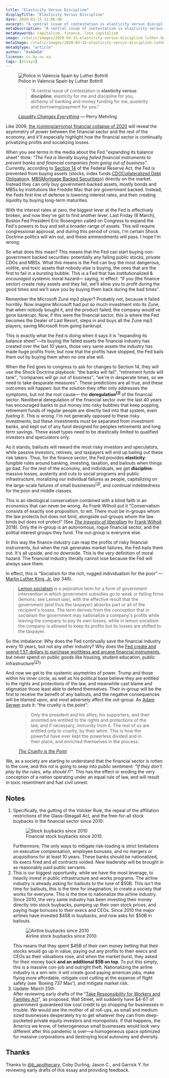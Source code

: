 ```yaml
---
title: "Elasticity Versus Discipline"
displayTitle: "Elasticity Versus Discipline"
date: 2020-03-15 11:06:00
excerpt: "A central issue of contestation is elasticity versus discipline, elasticity for me and discipline for you, alchemy of banking and money funding for me, austerity and debt for you."
metaDescription: "A central issue of contestation is elasticity versus discipline, elasticity for me and discipline for you, alchemy of banking and money funding for me, austerity and debt for you."
metaKeywords: capitalism, finance, late capitalism
image: /static/images/2020-03-15-elasticity-versus-discipline-luther-bottrill.jpg
metaImage: /static/images/2020-03-15-elasticity-versus-discipline-luther-bottrill.jpg
metaOgType: "article"
author: "0xADADA"
license: cc-by-nc-sa
tags: [essays]
---
```



<figure>
  <img src="/static/images/2020-03-15-elasticity-versus-discipline-luther-bottrill.jpg" alt="Police in Valencia Spain by Luther Bottrill" title="Police in Valencia Spain by Luther Bottrill">
  <figcaption>Police in Valencia Spain by Luther Bottrill</figcaption>
</figure>

<figure class="quote">
  <blockquote>
    "A central issue of contestation is <strong>elasticity versus discipline</strong>, elasticity 
    for me and discipline for you, alchemy of banking and money funding for me,
    austerity and borrowing/payment for you."
  </blockquote>
  <figcaption>
    <cite>
      <a href="https://www.perrymehrling.com/2019/03/liquidity-changes-everything/" rel="external">
        Liquidity Changes Everything</a>
    </cite>
    &mdash;
    Perry Mehrling
  </figcaption>
</figure>


Like 2009, 
[the (coming/arriving) financial collapse of 2020](https://twitter.com/i/events/1238487524856803331) 
will reveal the asymmetry of power between the financial sector and the rest of 
the economy, and it'll especially highlight how the financial sector is continually 
privatizing profits and socializing losses.

When you see terms in the media about the Fed "expanding its balance sheet" 
think: _"The Fed is literally buying failed financial instruments to prevent
banks and financial companies from going out of business"_. Currently, according 
to [Section 14](https://www.federalreserve.gov/aboutthefed/section14.htm)
of the Federal Reserve Act, the Fed is prevented from buying assets (stocks,
index funds 
<a class="Annotation-ref" href="#abbr:1">CDO<span 
  class="Annotation" id="abbr:1">Collateralized Debt
  Obligation</span></a>s,
<a class="Annotation-ref" href="#abbr:2">MBS<span 
  class="Annotation" id="abbr:2">Mortgage Backed
  Securities</span></a>s)
directly on the market.
Instead they can only buy government-backed assets, mostly bonds and MBSs 
by institutions like Freddie Mac that _are_ government backed. Instead, the Feds
first line of defense is lowering interest rates, and then creating
liquidity by buying long-term maturities.

With the interest rates at zero, the biggest lever at the Fed is effectively
broken, and now they've got to find another lever. Last Friday (6 March), Boston
Fed President Eric Rosengren called on Congress to expand the Fed's powers to buy
and sell a broader range of assets. This will require congressional approval, and
during this period of crisis, I'm certain Shock Doctrine politics will win out,
and these ammendments will pass. I hope I'm wrong.

So what does this mean? This means that the Fed can start buying non-government
backed securities: potentially any failing public stocks, private CDOs and MBSs.
What this means is the Fed can buy the most dangerous, volitile, and toxic assets
that nobody else is buying, the ones that are the first to fail in a bursting
bubble. This is a Fed that has institutionalized &amp; _encouraged_ systemic
moral hazard&mdash; saying, in effect: <q>If you (the finance sector) create 
risky assets and they fail, we'll allow you to profit during the good times and 
we'll save you by buying them back during the bad times</q>.

Remember the Microsoft Zune mp3 player? Probably not, because it failed
horribly. Now imagine Microsoft had put so much investment into its Zune, that 
when nobody bought it, and the product failed, the company would've gone 
bankrupt. Now, if this were the financial sector, this is where the Fed becomes 
the Dealer of Last Resort, steps in and buys all the Zune mp3 players, saving 
Microsoft from going bankrupt.

This is exactly what the Fed is doing when it says it is "expanding its balance 
sheet"—its buying the failed assets the financial industry has created over 
the last 10 years, those very same assets the industry has made huge profits from;
but now that the profits have stopped, the Fed bails them out by buying them 
when no one else will.

When the Fed goes to congress to ask for changes to Section 14, they will use
the Shock Doctrine playbook: <q>the banks will fail</q>, <q>retirement funds will
tank</q>, <q>companies will go out of business</q>, <q>we're in desperate times,
so we need to take desparate measures</q>. These predictions are all true, and these
outcomes will happen: but the solution they offer only addresses the symptoms,
but not the root cause&mdash; the
**deregulation<sup class="Ref" id="ref:note:1">[[1](#note:1)]</sup>**
of the financial sector.
Neoliberal deregulation of the financial sector over the last 40 years has 
encouraged banks to put money into risky bubbles that keep popping, retirement 
funds of regular people are directly tied into that system, even _fueling it_.
This is wrong. I'm not generally opposed to these risky investments, but these 
investments _must_ be separated from investment banks, and kept out of any
fund designed for peoples retirements and long term savings. These asset types
need to be drastically limited to qualified investors and speculators only.

As it stands, bailouts will reward the most risky investors and speculators, while
passive investors, retirees, and taxpayers will end up bailing out these risk
takers. Thus, for the finance sector, the Fed provides **elasticity**: fungible 
rules around banking, investing, taxation, and bailouts when things go bad. For
the rest of the economy, and individuals, we get **discipline**: massive losses,
austerity and cuts to social programs and public infrastructure, moralizing our
individual failures as people, capitalizing on the large-scale failures of small
businesses<sup class="Ref" id="ref:note:3">[[3](#note:3)]</sup>, and continual
indebtedness for the poor and middle classes.

This is an ideological conservatism combined with a blind faith in an economics
that can never be wrong. As Frank Wilhoit put it <q>Conservatism consists of 
exactly one proposition, to wit: There must be in-groups whom the law protects 
but does not bind, alongside out-groups whom the law binds but does not 
protect</q> (See <cite>[The 
travesty of liberalism](http://crookedtimber.org/2018/03/21/liberals-against-progressives/#comment-729288)</cite>
by [Frank Wilhoit](https://www.broadheath.com/) 2018). Only the in-group is an
autonomous, rogue financial sector, and the politial interest groups they fund.
The out-group is everyone else.

In this way the finance industry can reap the profits of risky financial 
instruments, but when the risk generates market failures, the Fed bails them out.
It's all upside, and no downside. This is the very definition of moral hazard. 
The financial industry literally cannot lose because the Fed will always save them.

In effect, this is <q>Socialism for the rich, rugged individualism for the poor</q>
&mdash; [Martin
Luther King, Jr.](https://books.google.com/books?hl=de&id=B8k6btUYR68C&q=%22socialism+for+the+rich%22#v=snippet&q=%22socialism%20for%20the%20rich%22&f=false) (pp 346).

> [Lemon socialism](https://en.wikipedia.org/wiki/Lemon_socialism) is a pejorative
> term for a form of government intervention in which government subsidies go 
> to weak or failing firms (lemons; see Lemon law), with the effective result 
> that the government (and thus the taxpayer) absorbs part or all of the 
> recipient's losses. The term derives from the conception that in socialism the 
> government may nationalize a company's profits while leaving the company to 
> pay its own losses, while in lemon socialism the company is allowed to keep 
> its profits but its losses are shifted to the taxpayer.

So the imbalance: Why does the Fed continually save the financial industry every 
10 years, but not any other industry? Why does the [Fed create and spend 1.5T 
dollars to purchase worthless and arcane financial
instruments](https://www.newyorkfed.org/markets/opolicy/operating_policy_200312a),
but never spend on public goods like housing, student education, public 
infrastructure<sup class="Ref" id="ref:note:2">[[2](#note:2)]</sup>?

And now we get to the systemic asymetries of power. Trump and those within his
inner circle, as well as his political base believe they are entitled to the
rights and protections of the law, and meanwhile cast blame and stigmatize those
least able to defend themselves. Their in-group will be the first to receive the
benefit of any bailouts, and the negative consequences will be blamed upon, and 
most adversely affect
the out-group. As [Adam Serwer](https://www.theatlantic.com/ideas/archive/2018/10/the-cruelty-is-the-point/572104/)
puts it: <q>the cruelty is the point</q>:

<figure class="quote">
  <blockquote>
    Only the president and his allies, his supporters, and their anointed are entitled 
    to the rights and protections of the law, and if necessary, immunity from it.
    The rest of us are entitled only to cruelty, by their whim. This is how the 
    powerful have ever kept the powerless divided and in their place, and enriched 
    themselves in the process.
  </blockquote>
  <figcaption>
  <cite>
    <a href="https://www.theatlantic.com/ideas/archive/2018/10/the-cruelty-is-the-point/572104/" rel="external" title="The Cruelty is the Point">The
      Cruelty is the Point
    </a>
  </cite>
  </figcaption>
</figure>

We, as a society are starting to understand that the financial sector is rotten
to the core, and this rot is going to seep into public sentiment: _"If they don't
play by the rules, why should I?"_. This has the effect or eroding the very
conception of a nation operating under an equal rule of law, and will result
in toxic resentment and fuel civil unrest.

## Notes

1. <div id="note:1">
     Specifically, the gutting of the Volcker Rule, the repeal of the 
     affiliation restrictions of the Glass–Steagall Act, and the free-for-all stock
     buybacks in the financial sector since 2010:
     <figure>
        <img src="/static/images/2020-03-15-buybacks.jpg" alt="Stock buybacks since 2010">
        <figcaption>Financial stock buybacks since 2010.</figcaption>
     </figure>
     Furthermore, The only ways to mitigate risk-loading is strict limitations 
     on executive compensation, employee bonuses, and no mergers or acquisitions
     for at least 10 years. These banks should be nationalized, its execs fired and all 
     contracts voided. New leadershp will be brought in as reasonably paid public servants.
     <a class="RefBack" href="#ref:note:1"></a>
   </div>
1. <div id="note:2">
     This is our biggest opportunity, while we have the most leverage, to heavily
     invest in public infrastructure and works programs. The airline industry is
     already asking for bailouts to the tune of $50B. This isn't the time for
     bailouts, this is the time for imagination, to create a society that works
     for everyone. This is the time to
     nationalize the airline industry. Since 2010, the
     very same industry has been investing their money directly into stock
     buybacks, pumping up their own stock prices, and paying huge bonuses to
     their execs and CEOs. Since 2010 the major airlines have invested $45B in
     buybacks, and now asks for $50B in bailouts.
     <figure>
        <img src="/static/images/2020-03-15-airline-buybacks.png" alt="Airline buybacks since 2010">
        <figcaption>Airline stock buybacks since 2010.</figcaption>
     </figure>
     This means that they spent $45B
     of their own money betting that their stocks would go up in value, paying out
     any profits to their execs and CEOs as their valuations rose, and when
     the market burst, they asked for their money back <strong>and an additional
     $5B on top</strong>. To put this simply, this is a massive con-job and
     outright theft. Nationalizing the airline industry is a win-win: it will
     create good paying american jobs, make flying more affordable, mitigate cost
     cutting at the expense of flight safety (see 'Boeing 737 Max'), and mitigate 
     market risk.
     <a class="RefBack" href="#ref:note:2"></a>
   </div> 
1. <div id="note:3">
     Update: March 25th<br>
     After reviewing early drafts of the 
     <q><a href="https://www.majorityleader.gov/sites/democraticwhip.house.gov/files/COVIDSUPP3_xml.pdf" rel="external">Take 
     Responsibility for Workers and Families Act</a></q>,
     as proposed, Wall Street, will suddenly have $4-6T of
     government guaranteed low cost credit to go shopping for businesses in 
     trouble. We would see the mother of all roll-ups, as small and medium sized 
     businesses desperately try to get whatever they can from deep-pocketed 
     private equity investors and monopolists. If that happens, the America we
     know, of heterogeneous small businesses would look very different
     after this pandemic is over&mdash;a homogeneous space optimized for 
     massive corporations and destroying local autonomy and diversity.
     <a class="RefBack" href="#ref:note:3"></a>
   </div>

## Thanks

Thanks to [@b_apothecary](https://twitter.com/b_apothecary), Coby Durling, Jason C.,
and Garrick Y. for reviewing early drafts of this essay and providing feedback.
